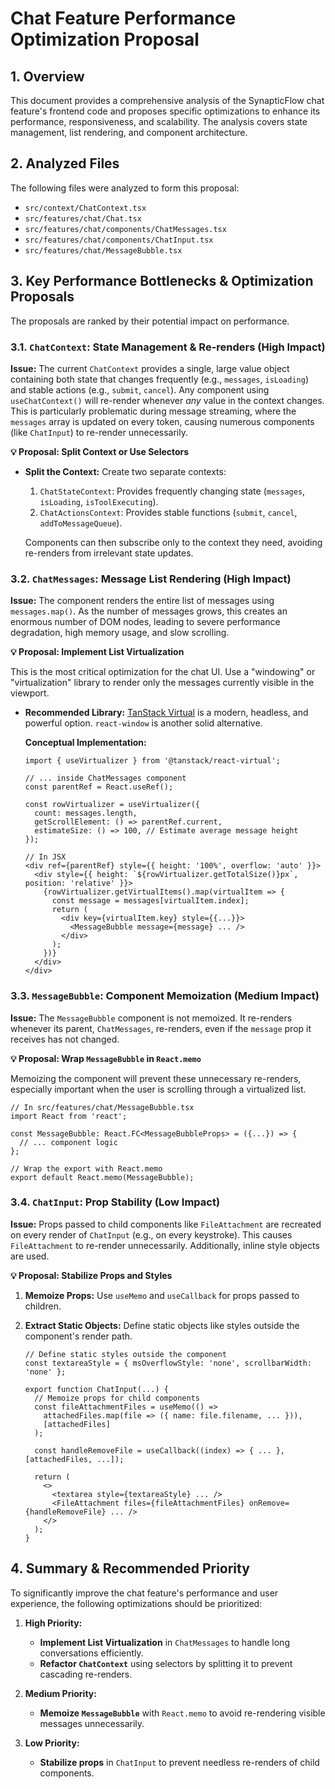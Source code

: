# Chat Feature Performance Optimization Proposal

## 1. Overview

This document provides a comprehensive analysis of the SynapticFlow chat feature's frontend code and proposes specific optimizations to enhance its performance, responsiveness, and scalability. The analysis covers state management, list rendering, and component architecture.

## 2. Analyzed Files

The following files were analyzed to form this proposal:

- `src/context/ChatContext.tsx`
- `src/features/chat/Chat.tsx`
- `src/features/chat/components/ChatMessages.tsx`
- `src/features/chat/components/ChatInput.tsx`
- `src/features/chat/MessageBubble.tsx`

## 3. Key Performance Bottlenecks & Optimization Proposals

The proposals are ranked by their potential impact on performance.

### 3.1. `ChatContext`: State Management & Re-renders (High Impact)

**Issue:** The current `ChatContext` provides a single, large value object containing both state that changes frequently (e.g., `messages`, `isLoading`) and stable actions (e.g., `submit`, `cancel`). Any component using `useChatContext()` will re-render whenever _any_ value in the context changes. This is particularly problematic during message streaming, where the `messages` array is updated on every token, causing numerous components (like `ChatInput`) to re-render unnecessarily.

**💡 Proposal: Split Context or Use Selectors**

- **Split the Context:**
  Create two separate contexts:
  1.  `ChatStateContext`: Provides frequently changing state (`messages`, `isLoading`, `isToolExecuting`).
  2.  `ChatActionsContext`: Provides stable functions (`submit`, `cancel`, `addToMessageQueue`).

  Components can then subscribe only to the context they need, avoiding re-renders from irrelevant state updates.

### 3.2. `ChatMessages`: Message List Rendering (High Impact)

**Issue:** The component renders the entire list of messages using `messages.map()`. As the number of messages grows, this creates an enormous number of DOM nodes, leading to severe performance degradation, high memory usage, and slow scrolling.

**💡 Proposal: Implement List Virtualization**

This is the most critical optimization for the chat UI. Use a "windowing" or "virtualization" library to render only the messages currently visible in the viewport.

- **Recommended Library:** [TanStack Virtual](https://tanstack.com/virtual/v3) is a modern, headless, and powerful option. `react-window` is another solid alternative.

  **Conceptual Implementation:**

  ```tsx
  import { useVirtualizer } from '@tanstack/react-virtual';

  // ... inside ChatMessages component
  const parentRef = React.useRef();

  const rowVirtualizer = useVirtualizer({
    count: messages.length,
    getScrollElement: () => parentRef.current,
    estimateSize: () => 100, // Estimate average message height
  });

  // In JSX
  <div ref={parentRef} style={{ height: '100%', overflow: 'auto' }}>
    <div style={{ height: `${rowVirtualizer.getTotalSize()}px`, position: 'relative' }}>
      {rowVirtualizer.getVirtualItems().map(virtualItem => {
        const message = messages[virtualItem.index];
        return (
          <div key={virtualItem.key} style={{...}}>
            <MessageBubble message={message} ... />
          </div>
        );
      })}
    </div>
  </div>
  ```

### 3.3. `MessageBubble`: Component Memoization (Medium Impact)

**Issue:** The `MessageBubble` component is not memoized. It re-renders whenever its parent, `ChatMessages`, re-renders, even if the `message` prop it receives has not changed.

**💡 Proposal: Wrap `MessageBubble` in `React.memo`**

Memoizing the component will prevent these unnecessary re-renders, especially important when the user is scrolling through a virtualized list.

```tsx
// In src/features/chat/MessageBubble.tsx
import React from 'react';

const MessageBubble: React.FC<MessageBubbleProps> = ({...}) => {
  // ... component logic
};

// Wrap the export with React.memo
export default React.memo(MessageBubble);
```

### 3.4. `ChatInput`: Prop Stability (Low Impact)

**Issue:** Props passed to child components like `FileAttachment` are recreated on every render of `ChatInput` (e.g., on every keystroke). This causes `FileAttachment` to re-render unnecessarily. Additionally, inline style objects are used.

**💡 Proposal: Stabilize Props and Styles**

1.  **Memoize Props:** Use `useMemo` and `useCallback` for props passed to children.
2.  **Extract Static Objects:** Define static objects like styles outside the component's render path.

    ```tsx
    // Define static styles outside the component
    const textareaStyle = { msOverflowStyle: 'none', scrollbarWidth: 'none' };

    export function ChatInput(...) {
      // Memoize props for child components
      const fileAttachmentFiles = useMemo(() =>
        attachedFiles.map(file => ({ name: file.filename, ... })),
        [attachedFiles]
      );

      const handleRemoveFile = useCallback((index) => { ... }, [attachedFiles, ...]);

      return (
        <>
          <textarea style={textareaStyle} ... />
          <FileAttachment files={fileAttachmentFiles} onRemove={handleRemoveFile} ... />
        </>
      );
    }
    ```

## 4. Summary & Recommended Priority

To significantly improve the chat feature's performance and user experience, the following optimizations should be prioritized:

1.  **High Priority:**
    - **Implement List Virtualization** in `ChatMessages` to handle long conversations efficiently.
    - **Refactor `ChatContext`** using selectors by splitting it to prevent cascading re-renders.

2.  **Medium Priority:**
    - **Memoize `MessageBubble`** with `React.memo` to avoid re-rendering visible messages unnecessarily.

3.  **Low Priority:**
    - **Stabilize props** in `ChatInput` to prevent needless re-renders of child components.
